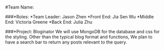 #Team Name: 

###*Roles:
	*Team Leader: Jason Zhen
	*Front End: Jia Sen Wu
	*Middle End: Victoria Greene
	*Back End: Julia Zhu

###*Project: Bloginator
We will use MongoDB for the database and css for the styling. Other than the typical blog format and functions, We plan to have a search bar to return any posts relevant to the query. 
